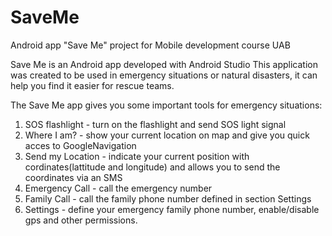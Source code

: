 # SaveMe
Android app "Save Me" project for Mobile development course UAB

Save Me is an Android app developed with Android Studio 
This application was created to be used in emergency situations or natural disasters, it can help you find it easier for rescue teams.

The Save Me app gives you some important tools for emergency situations:
1. SOS flashlight - turn on the flashlight and send SOS light signal
2. Where I am? - show your current location on map and give you quick acces to GoogleNavigation
3. Send my Location - indicate your current position with cordinates(lattitude and longitude) and allows you to send the coordinates via an SMS
4. Emergency Call - call the emergency number
5. Family Call - call the family phone number defined in section Settings
6. Settings - define your emergency family phone number, enable/disable gps and other permissions.

